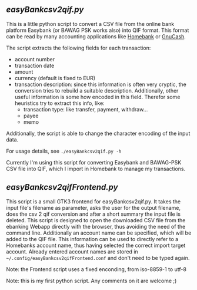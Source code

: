 ## _easyBankcsv2qif.py_

This is a little python script to convert a CSV file from the online bank platform Easybank (or BAWAG PSK works also) into QIF format. This format can be read by many accounting applications like [Homebank](http://homebank.free.fr/) or [GnuCash](http://www.gnucash.org/). 

The script extracts the following fields for each transaction:
* account number
* transaction date
* amount
* currency (default is fixed to EUR)
* transaction description: since this information is often very cryptic, the conversion tries to rebuild a suitable description. Additionally, other useful information is some how encoded in this field. Therefor some heuristics try to extract this info, like:
  * transaction type: like transfer, payment, withdraw...
  * payee
  * memo

Additionally, the script is able to change the character encoding of the input data. 

For usage details, see `./easyBankcsv2qif.py -h`

Currently I'm using this script for converting Easybank and BAWAG-PSK CSV file into QIF, which I import in Homebank to manage my transactions. 

## _easyBankcsv2qifFrontend.py_

This script is a small GTK3 frontend for easyBankcsv2qif.py. It takes the input file's filename as parameter, asks the user for the output filename, does the csv 2 qif conversion and after a short summary the input file is deleted. This script is designed to open the downloaded CSV file from the ebanking Webapp directly with the browser, thus avoiding the need of the command line.
Additionally an account name can be specified, which will be added to the QIF file. This information can be used to directly refer to a Homebanks account name, thus having selected the correct import target account. Already entered account names are stored in `~/.config/easyBankcsv2qifFrontend.conf` and don't need to be typed again.

Note: the Frontend script uses a fixed enconding, from iso-8859-1 to utf-8

Note: this is my first python script. Any comments on it are welcome ;)
